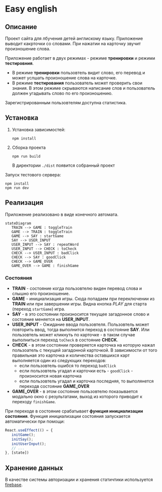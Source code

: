 # Easy english

## Описание

Проект сайта для лбучения детей англискому языку. Приложение выводит какрточки со словами. При нажатии на карточку звучит произношение слова.

Приложение работает в двух режимах - режиме **тренировки** и режими **тестировния**.

- В режиме **тренировки** пользовтель видит слово, его перевод и может услшать произношение слова на карточке.
- В режиме **тестирования** пользователь может проверить свои знания. В этом режиме скрываются написание слов и пользователь должен угадывать слово по его произношению.

Зарегистрированным пользовтелям доступна статистика.

## Установка

1. Установка зависимостей:
   ```shell
   npm install
   ```
2. Сборка проекта
   ```shell
   npm run build
   ```
   В директории `./dist` появится собранный проект

Запуск тестового сервера:

```shell
npm install
npm run dev
```

## Реализация

Приложение реализовано в виде конечного автомата.

```mermaid
stateDiagram
   TRAIN --> GAME : toggleTrain
   GAME --> TRAIN : toggleTrain
   GAME --> SAY : startGame
   SAY --> USER_INPUT
   USER_INPUT --> SAY : repeatWord
   USER_INPUT --> CHECK : toCheck
   CHECK --> USER_INPUT : badClick
   CHECK --> SAY : goodClick
   CHECK --> GAME_OVER
   GAME_OVER --> GAME : finishGame
```

### Состояния

- **TRAIN** - соcтояние когда пользовтелю виден перевод слова и слышно его произношение.
- **GAME** - инициализация игры. Сюда попадаем при переключении из **TRAIN** или при завершении игры. Видна кнопка _PLAY_ для старта (переход `startGame`) игра.
- **SAY** - в это состоянии произносится текущее загадонное слово и состояние меняется на **USER_INPUT**.
- **USER_INPUT** - Ожидание ввода пользовтеля. Пользовтель может повторить ввод, тогда выполнится переход в состояние **SAY**. Или пользовтель может кликнуть по карточке - в таком случае выполниться переход `toCheck` в состояние **CHECK**.
- **CHECK** - в этом состоянии проверяется карточка на которую нажал пользоатель с текущей загадонной карточкой. В зависимости от того правильная это карточка и количества оставшихся карт выполняется один из следующих переходов:
  - если пользовтель ошибся то переход `badClick`
  - если пользовтель угадал и карточки есть - `goodClick` - произносится новая карточка
  - если пользовтель угадал и карточка последняя, то выполянется переходв состояние **GAME_OVER**
- **GAME_OVER** - в этом состояние пользовтелю показывается модально окно с результатами, выход из которого приводит к переходу `finishGame`.

При переходе в состояние срабатывает **функция инициализации состояния**. Функция инициализации состояния запускается автоматически при помощи:

```jsx
React.useEffect(() = {
   initGame();
   initSay();
   initUserInput();
   // ...
}, [state])
```

## Хранение данных

В качестве системы авторизации и хранения статичтики используется [firebase](firebase.com).
